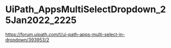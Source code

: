 # UiPath_AppsMultiSelectDropdown_25Jan2022_2225

https://forum.uipath.com/t/ui-path-apps-multi-select-in-dropdown/393953/2
